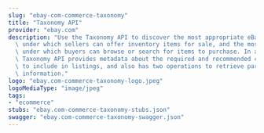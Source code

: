 ```yaml
---
slug: "ebay-com-commerce-taxonomy"
title: "Taxonomy API"
provider: "ebay.com"
description: "Use the Taxonomy API to discover the most appropriate eBay categories\
  \ under which sellers can offer inventory items for sale, and the most likely categories\
  \ under which buyers can browse or search for items to purchase. In addition, the\
  \ Taxonomy API provides metadata about the required and recommended category aspects\
  \ to include in listings, and also has two operations to retrieve parts compatibility\
  \ information."
logo: "ebay.com-commerce-taxonomy-logo.jpeg"
logoMediaType: "image/jpeg"
tags:
- "ecommerce"
stubs: "ebay.com-commerce-taxonomy-stubs.json"
swagger: "ebay.com-commerce-taxonomy-swagger.json"
---
```

